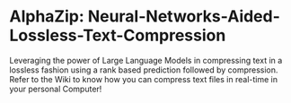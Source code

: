 # AlphaZip: Neural-Networks-Aided-Lossless-Text-Compression
Leveraging the power of Large Language Models in compressing text in a lossless fashion using a rank based prediction followed by compression.
Refer to the Wiki to know how you can compress text files in real-time in your personal Computer!
